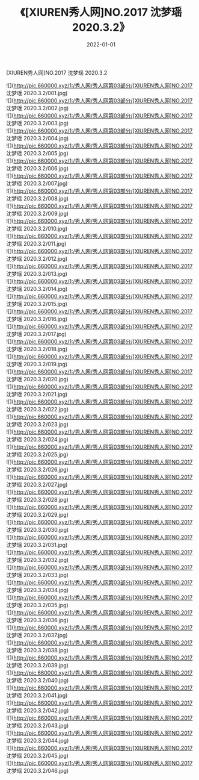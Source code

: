 ﻿---
layout: post
title:  《[XIUREN秀人网]NO.2017 沈梦瑶 2020.3.2》
date:   2022-01-01
img: http://pic.660000.xyz/1:/秀人网/秀人网第03部分/[XIUREN秀人网]NO.2017 沈梦瑶 2020.3.2/000.jpg
categories: [美女, 清纯, 唯美]
---

[XIUREN秀人网]NO.2017 沈梦瑶 2020.3.2

 ![](http://pic.660000.xyz/1:/秀人网/秀人网第03部分/[XIUREN秀人网]NO.2017 沈梦瑶 2020.3.2/001.jpg) <br>![](http://pic.660000.xyz/1:/秀人网/秀人网第03部分/[XIUREN秀人网]NO.2017 沈梦瑶 2020.3.2/002.jpg) <br>![](http://pic.660000.xyz/1:/秀人网/秀人网第03部分/[XIUREN秀人网]NO.2017 沈梦瑶 2020.3.2/003.jpg) <br>![](http://pic.660000.xyz/1:/秀人网/秀人网第03部分/[XIUREN秀人网]NO.2017 沈梦瑶 2020.3.2/004.jpg) <br>![](http://pic.660000.xyz/1:/秀人网/秀人网第03部分/[XIUREN秀人网]NO.2017 沈梦瑶 2020.3.2/005.jpg) <br>![](http://pic.660000.xyz/1:/秀人网/秀人网第03部分/[XIUREN秀人网]NO.2017 沈梦瑶 2020.3.2/006.jpg) <br>![](http://pic.660000.xyz/1:/秀人网/秀人网第03部分/[XIUREN秀人网]NO.2017 沈梦瑶 2020.3.2/007.jpg) <br>![](http://pic.660000.xyz/1:/秀人网/秀人网第03部分/[XIUREN秀人网]NO.2017 沈梦瑶 2020.3.2/008.jpg) <br>![](http://pic.660000.xyz/1:/秀人网/秀人网第03部分/[XIUREN秀人网]NO.2017 沈梦瑶 2020.3.2/009.jpg) <br>![](http://pic.660000.xyz/1:/秀人网/秀人网第03部分/[XIUREN秀人网]NO.2017 沈梦瑶 2020.3.2/010.jpg) <br>![](http://pic.660000.xyz/1:/秀人网/秀人网第03部分/[XIUREN秀人网]NO.2017 沈梦瑶 2020.3.2/011.jpg) <br>![](http://pic.660000.xyz/1:/秀人网/秀人网第03部分/[XIUREN秀人网]NO.2017 沈梦瑶 2020.3.2/012.jpg) <br>![](http://pic.660000.xyz/1:/秀人网/秀人网第03部分/[XIUREN秀人网]NO.2017 沈梦瑶 2020.3.2/013.jpg) <br>![](http://pic.660000.xyz/1:/秀人网/秀人网第03部分/[XIUREN秀人网]NO.2017 沈梦瑶 2020.3.2/014.jpg) <br>![](http://pic.660000.xyz/1:/秀人网/秀人网第03部分/[XIUREN秀人网]NO.2017 沈梦瑶 2020.3.2/015.jpg) <br>![](http://pic.660000.xyz/1:/秀人网/秀人网第03部分/[XIUREN秀人网]NO.2017 沈梦瑶 2020.3.2/016.jpg) <br>![](http://pic.660000.xyz/1:/秀人网/秀人网第03部分/[XIUREN秀人网]NO.2017 沈梦瑶 2020.3.2/017.jpg) <br>![](http://pic.660000.xyz/1:/秀人网/秀人网第03部分/[XIUREN秀人网]NO.2017 沈梦瑶 2020.3.2/018.jpg) <br>![](http://pic.660000.xyz/1:/秀人网/秀人网第03部分/[XIUREN秀人网]NO.2017 沈梦瑶 2020.3.2/019.jpg) <br>![](http://pic.660000.xyz/1:/秀人网/秀人网第03部分/[XIUREN秀人网]NO.2017 沈梦瑶 2020.3.2/020.jpg) <br>![](http://pic.660000.xyz/1:/秀人网/秀人网第03部分/[XIUREN秀人网]NO.2017 沈梦瑶 2020.3.2/021.jpg) <br>![](http://pic.660000.xyz/1:/秀人网/秀人网第03部分/[XIUREN秀人网]NO.2017 沈梦瑶 2020.3.2/022.jpg) <br>![](http://pic.660000.xyz/1:/秀人网/秀人网第03部分/[XIUREN秀人网]NO.2017 沈梦瑶 2020.3.2/023.jpg) <br>![](http://pic.660000.xyz/1:/秀人网/秀人网第03部分/[XIUREN秀人网]NO.2017 沈梦瑶 2020.3.2/024.jpg) <br>![](http://pic.660000.xyz/1:/秀人网/秀人网第03部分/[XIUREN秀人网]NO.2017 沈梦瑶 2020.3.2/025.jpg) <br>![](http://pic.660000.xyz/1:/秀人网/秀人网第03部分/[XIUREN秀人网]NO.2017 沈梦瑶 2020.3.2/026.jpg) <br>![](http://pic.660000.xyz/1:/秀人网/秀人网第03部分/[XIUREN秀人网]NO.2017 沈梦瑶 2020.3.2/027.jpg) <br>![](http://pic.660000.xyz/1:/秀人网/秀人网第03部分/[XIUREN秀人网]NO.2017 沈梦瑶 2020.3.2/028.jpg) <br>![](http://pic.660000.xyz/1:/秀人网/秀人网第03部分/[XIUREN秀人网]NO.2017 沈梦瑶 2020.3.2/029.jpg) <br>![](http://pic.660000.xyz/1:/秀人网/秀人网第03部分/[XIUREN秀人网]NO.2017 沈梦瑶 2020.3.2/030.jpg) <br>![](http://pic.660000.xyz/1:/秀人网/秀人网第03部分/[XIUREN秀人网]NO.2017 沈梦瑶 2020.3.2/031.jpg) <br>![](http://pic.660000.xyz/1:/秀人网/秀人网第03部分/[XIUREN秀人网]NO.2017 沈梦瑶 2020.3.2/032.jpg) <br>![](http://pic.660000.xyz/1:/秀人网/秀人网第03部分/[XIUREN秀人网]NO.2017 沈梦瑶 2020.3.2/033.jpg) <br>![](http://pic.660000.xyz/1:/秀人网/秀人网第03部分/[XIUREN秀人网]NO.2017 沈梦瑶 2020.3.2/034.jpg) <br>![](http://pic.660000.xyz/1:/秀人网/秀人网第03部分/[XIUREN秀人网]NO.2017 沈梦瑶 2020.3.2/035.jpg) <br>![](http://pic.660000.xyz/1:/秀人网/秀人网第03部分/[XIUREN秀人网]NO.2017 沈梦瑶 2020.3.2/036.jpg) <br>![](http://pic.660000.xyz/1:/秀人网/秀人网第03部分/[XIUREN秀人网]NO.2017 沈梦瑶 2020.3.2/037.jpg) <br>![](http://pic.660000.xyz/1:/秀人网/秀人网第03部分/[XIUREN秀人网]NO.2017 沈梦瑶 2020.3.2/038.jpg) <br>![](http://pic.660000.xyz/1:/秀人网/秀人网第03部分/[XIUREN秀人网]NO.2017 沈梦瑶 2020.3.2/039.jpg) <br>![](http://pic.660000.xyz/1:/秀人网/秀人网第03部分/[XIUREN秀人网]NO.2017 沈梦瑶 2020.3.2/040.jpg) <br>![](http://pic.660000.xyz/1:/秀人网/秀人网第03部分/[XIUREN秀人网]NO.2017 沈梦瑶 2020.3.2/041.jpg) <br>![](http://pic.660000.xyz/1:/秀人网/秀人网第03部分/[XIUREN秀人网]NO.2017 沈梦瑶 2020.3.2/042.jpg) <br>![](http://pic.660000.xyz/1:/秀人网/秀人网第03部分/[XIUREN秀人网]NO.2017 沈梦瑶 2020.3.2/043.jpg) <br>![](http://pic.660000.xyz/1:/秀人网/秀人网第03部分/[XIUREN秀人网]NO.2017 沈梦瑶 2020.3.2/044.jpg) <br>![](http://pic.660000.xyz/1:/秀人网/秀人网第03部分/[XIUREN秀人网]NO.2017 沈梦瑶 2020.3.2/045.jpg) <br>![](http://pic.660000.xyz/1:/秀人网/秀人网第03部分/[XIUREN秀人网]NO.2017 沈梦瑶 2020.3.2/046.jpg) <br>